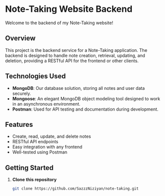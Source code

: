 [](https://github.com/SazzzNiziyan/note-taking/blob/3aabf1e6db53ac1eed4d0f714accabdd275429a0/download.jpeg)
# Note-Taking Website Backend

Welcome to the backend of my Note-Taking website!

## Overview

This project is the backend service for a Note-Taking application. The backend is designed to handle note creation, retrieval, updating, and deletion, providing a RESTful API for the frontend or other clients.

## Technologies Used

- **MongoDB**: Our database solution, storing all notes and user data securely.
- **Mongoose**: An elegant MongoDB object modeling tool designed to work in an asynchronous environment.
- **Postman**: Used for API testing and documentation during development.

## Features

- Create, read, update, and delete notes
- RESTful API endpoints
- Easy integration with any frontend
- Well-tested using Postman

## Getting Started

1. **Clone this repository**
   ```bash
   git clone https://github.com/SazzzNiziyan/note-taking.git
